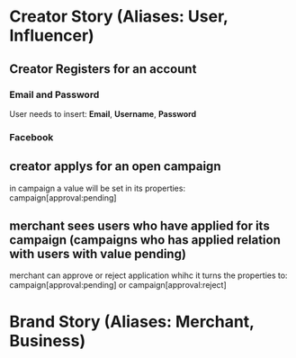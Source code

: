 <!-- TITLE: Flatlay User Story -->
<!-- SUBTITLE: A quick summary of Flatlay User Story -->

# Creator Story (Aliases: User, Influencer)
## Creator Registers for an account
### Email and Password
User needs to insert: **Email**, **Username**, **Password**
### Facebook


## creator applys for an open campaign
in campaign a value will be set in its properties:
campaign[approval:pending]

## merchant sees users who have applied for its campaign (campaigns who has applied relation with users with value pending)
merchant can approve or reject application whihc it turns the properties to:
campaign[approval:pending] or campaign[approval:reject]



# Brand Story (Aliases: Merchant, Business)

